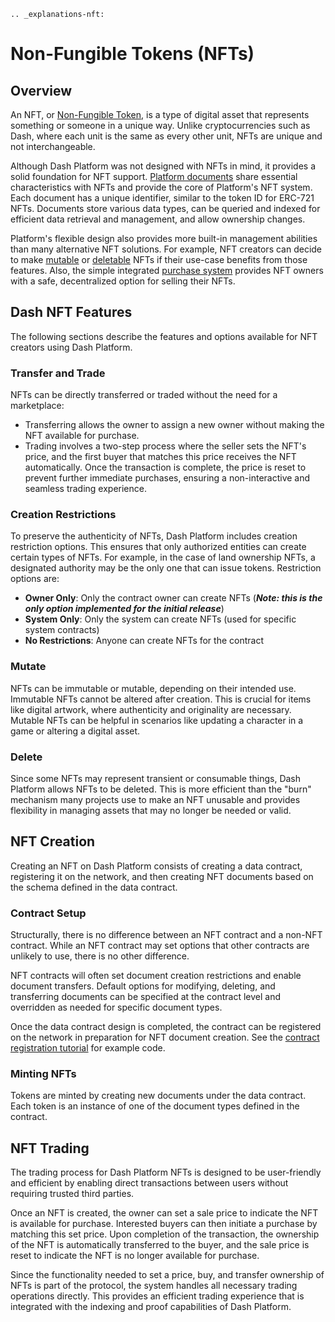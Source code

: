 ```{eval-rst}
.. _explanations-nft:
```

# Non-Fungible Tokens (NFTs)

## Overview

An NFT, or [Non-Fungible Token](https://en.wikipedia.org/wiki/Non-fungible_token), is a type of digital asset that represents something or someone in a unique way. Unlike cryptocurrencies such as Dash, where each unit is the same as every other unit, NFTs are unique and not interchangeable.

Although Dash Platform was not designed with NFTs in mind, it provides a solid foundation for NFT support. [Platform documents](../explanations/platform-protocol-document.md) share essential characteristics with NFTs and provide the core of Platform's NFT system. Each document has a unique identifier, similar to the token ID for ERC-721 NFTs. Documents store various data types, can be queried and indexed for efficient data retrieval and management, and allow ownership changes.

Platform's flexible design also provides more built-in management abilities than many alternative NFT solutions. For example, NFT creators can decide to make [mutable](#mutate) or [deletable](#delete) NFTs if their use-case benefits from those features. Also, the simple integrated [purchase system](#transfer-and-trade) provides NFT owners with a safe, decentralized option for selling their NFTs.

## Dash NFT Features

The following sections describe the features and options available for NFT creators using Dash Platform.

### Transfer and Trade

NFTs can be directly transferred or traded without the need for a marketplace:

* Transferring allows the owner to assign a new owner without making the NFT available for purchase.
* Trading involves a two-step process where the seller sets the NFT's price, and the first buyer that matches this price receives the NFT automatically. Once the transaction is complete, the price is reset to prevent further immediate purchases, ensuring a non-interactive and seamless trading experience.

### Creation Restrictions

To preserve the authenticity of NFTs, Dash Platform includes creation restriction options. This ensures that only authorized entities can create certain types of NFTs. For example, in the case of land ownership NFTs, a designated authority may be the only one that can issue tokens. Restriction options are:

* **Owner Only**: Only the contract owner can create NFTs (**_Note: this is the only option implemented for the initial release_**)
* **System Only**: Only the system can create NFTs (used for specific system contracts)
* **No Restrictions**: Anyone can create NFTs for the contract

### Mutate

NFTs can be immutable or mutable, depending on their intended use. Immutable NFTs cannot be altered after creation. This is crucial for items like digital artwork, where authenticity and originality are necessary. Mutable NFTs can be helpful in scenarios like updating a character in a game or altering a digital asset.

### Delete

Since some NFTs may represent transient or consumable things, Dash Platform allows NFTs to be deleted. This is more efficient than the "burn" mechanism many projects use to make an NFT unusable and provides flexibility in managing assets that may no longer be needed or valid.

## NFT Creation

Creating an NFT on Dash Platform consists of creating a data contract, registering it on the network, and then creating NFT documents based on the schema defined in the data contract.

### Contract Setup

Structurally, there is no difference between an NFT contract and a non-NFT contract. While an NFT contract may set options that other contracts are unlikely to use, there is no other difference.

NFT contracts will often set document creation restrictions and enable document transfers. Default options for modifying, deleting, and transferring documents can be specified at the contract level and overridden as needed for specific document types.

Once the data contract design is completed, the contract can be registered on the network in preparation for NFT document creation. See the [contract registration tutorial](../tutorials/contracts-and-documents/register-a-data-contract.md) for example code.

### Minting NFTs

Tokens are minted by creating new documents under the data contract. Each token is an instance of one of the document types defined in the contract.

## NFT Trading

The trading process for Dash Platform NFTs is designed to be user-friendly and efficient by enabling direct transactions between users without requiring trusted third parties.

Once an NFT is created, the owner can set a sale price to indicate the NFT is available for purchase. Interested buyers can then initiate a purchase by matching this set price. Upon completion of the transaction, the ownership of the NFT is automatically transferred to the buyer, and the sale price is reset to indicate the NFT is no longer available for purchase.

Since the functionality needed to set a price, buy, and transfer ownership of NFTs is part of the protocol, the system handles all necessary trading operations directly. This provides an efficient trading experience that is integrated with the indexing and proof capabilities of Dash Platform.

